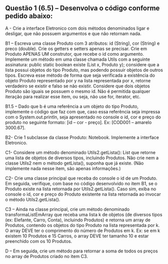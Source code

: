 ## Questão 1 (6.5) –  Desenvolva o código conforme pedido abaixo:

A - Crie a interface Eletronico com dois métodos denominados ligar e desligar, que não possuem argumentos e que não retornam nada. 

B1 – Escreva uma classe Produto com 3 atributos: id (String),  cor (String) e preco (double). Crie os getters e setters apenas se precisar. Crie em Produto APENAS UM construtor, que recebe o id como argumento.  Implemente um método em uma classe chamada Utils com a seguinte assinatura: public static boolean existe (List x, Produto y); considere que a lista possui objetos do tipo Produto, mas podendo possuir objetos de outros tipos. Escreva esse método de forma que seja verificada a existência do objeto Produto representado por y na lista representada por x, retorne verdadeiro se existir e falso se não existir. Considere que dois objetos Produto são iguais se possuem o mesmo id. Não é permitida qualquer iteração para realizar esse item, ou seja, não use for, iterator, etc. 

B1.5 – Dado que b é uma referência a um objeto do tipo Produto, implemente o código que faz com que, caso essa referência seja impressa com o System.out.println, seja apresentado no console o id, cor e preço do produto no seguinte formato: [id – cor - preço]. Ex: [COD001 – amarelo  3000.67].

B2- Crie 1 subclasse da classe Produto: Notebook. Implemente a interface Eletronico.

C1- Considere um método denominado Utils2.getLista(): List que retorne uma lista de objetos de diversos tipos, incluindo Produtos. Não crie nem a classe Utils2 nem o método getLista(), suponha que já existe. (Não implemente nada nesse item, são apenas informações.)

C2- Crie uma classe principal que receba do console o id de um Produto. Em seguida, verifique, com base no código desenvolvido no item B1, se o Produto existe na lista retornada por Utils2.getLista(). Caso sim, exiba no console o id, cor e preço do Produto existente na lista retornada ao invocar o método Utils2.getLista(). 

C3 – Ainda na classe principal, crie um método denominado transformaListEmArray que receba uma lista k de objetos (de diversos tipos (ex: Elefante, Carro, Conta), incluindo Produtos) e retorna um array de Produtos, contendo os objetos do tipo Produto na lista representada por k. O array DEVE ter o comprimento do número de Produtos em k. Ex: se em k existem 10 Produtos e 15 Carros, o array DEVE ter tamanho 10 e estar preenchido com os 10 Produtos.

D – Em seguida, crie um método para retornar a soma de todos os preços no array de Produtos criado no item C3.
